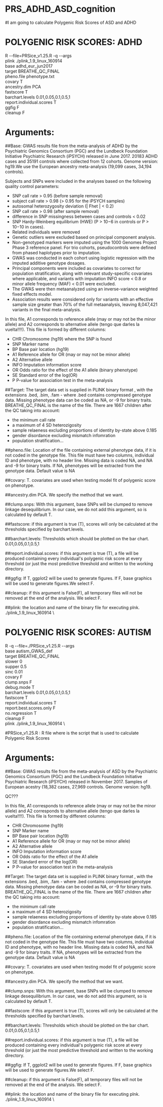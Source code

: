# PRS_ADHD_ASD_cognition

#I am going to calculate Polygenic Risk Scores of ASD and ADHD

# POLYGENIC RISK SCORES: ADHD

R --file=PRSice_v1.25.R -q --args \
plink ./plink_1.9_linux_160914 \
base adhd_eur_jun2017 \
target BREATHE_QC_FINAL \
pheno.file phenotype.txt \
covary T \
ancestry.dim PCA \
fastscore T \
barchart.levels 0.01,0.05,0.1,0.5,1 \
report.individual.scores T \
ggfig F \
cleanup F


# Arguments: 

 ##Base: GWAS results file from the meta-analysis of ADHD by the Psychiatric Genomics Consortium (PGC) and the Lundbeck Foundation Initiative Psychiatric Research (iPSYCH) released in June 2017.  20183 ADHD cases and 35191 controls where collected from 12 cohorts. Genome version: hg19.We use the  European ancestry meta-analysis (19,099 cases, 34,194 controls). 
 
Subjects and SNPs were included in the analyses based on the following quality control parameters:
- SNP call rate > 0.95 (before sample removal)
- subject call rate > 0.98 (> 0.95 for the iPSYCH samples)
- autosomal heterozygosity deviation (| Fhet | < 0.2)
- SNP call rate > 0.98 (after sample removal)
- difference in SNP missingness between cases and controls < 0.02 
- SNP Hardy-Weinberg equilibrium (HWE) (P > 10−6 in controls or P > 10−10 in cases).
- Related individuals were removed
- Genetic outliers were excluded based on principal component analysis. 
- Non-genotyped markers were imputed using the 1000 Genomes Project Phase 3 reference panel. For trio cohorts, pseudocontrols
were defined from phased haplotypes prior to imputation.
- GWAS was conducted in each cohort using logistic regression with the imputed additive genotype dosages.
- Principal components were included as covariates to correct for population stratification, along with relevant study-specific covariates where applicable, and variants with imputation INFO score < 0.8 or minor allele frequency (MAF) < 0.01 were excluded. 
- The GWAS were then metaanalyzed using an inverse-variance weighted fixed effects model. 
- Association results were considered only for variants with an effective sample size greater than 70% of the full metaanalysis, leaving 8,047,421 variants in the final meta-analysis.


In this file, A1 corresponds to reference allele (may or may not be the minor allele) and A2 corresponds to alternative allele (tengo que darles la vuelta!!!!).  This file is formed by different columns:

- CHR Chromosome (hg19) where the SNP is found
- SNP Marker name
- BP Base pair location (hg19)
- A1 Reference allele for OR (may or may not be minor allele)
- A2 Alternative allele
- INFO Imputation information score
- OR Odds ratio for the effect of the A1 allele (binary phenotype)
- SE Standard error of the log(OR)
- P P-value for association test in the meta-analysis


##Target: The target data set is supplied in PLINK binary format , with the extensions .bed, .bim, .fam - where .bed contains compressed genotype data. Missing phenotype data can be coded as NA, or -9 for binary traits. BREATHE_QC_FINAL is the name of the file. 
There are 1667 children after the QC taking into account: 

- the minimum call rate
- a maximum of 4 SD heterozigosity
- sample relaeness excluding proportions of identity by-state above 0.185 
- gender disordance excluding mismatch infomration
- population stratification...

##pheno.file: Location of the file containing external phenotype data, if it is not coded in the genotype file. This file must have two columns, individual ID and phenotype, with no header line. Missing data is coded NA, and NA and -9 for binary traits. If NA, phenotypes will be extracted from the genotype data. Default value is NA

##covary: T. covariates are used when testing model fit of polygenic score on phenotype. 

##ancestry.dim PCA. We specify the method that we want. 

##clump.snps: With this argument, base SNPs will be clumped to remove linkage desequilibrium. In our case, we do not add this argument, so is calculated by default T.  

##fastscore: if this argument is true (T), scores will only be calculated at the thresholds specified by barchart.levels.

##barchart.levels: Thresholds which should be plotted on the bar chart. 0.01,0.05,0.1,0.5,1

##report.individual.scores: if this argument is true (T), a file will be produced containing every individual's polygenic risk score at every threshold (or just the most predictive threshold and written to the working directory.

##ggfig: If T, ggplot2 will be used to generate figures. If F, base graphics will be used to generate figures.We select F. 

##cleanup: if this argument is False(F), all temporary files will not be removed at the end of the analysis. We select F. 

##plink: the location and name of the binary file for executing plnk. ./plink_1.9_linux_160914 \


# POLYGENIC RISK SCORES: AUTISM

R -q --file=./PRSice_v1.25.R --args \
base autism_GWAS_def \
target BREATHE_QC_FINAL \
slower 0 \
supper 0.5 \
sinc 0.01 \
covary F \
clump.snps F \
debug.mode T \
barchart.levels 0.01,0.05,0.1,0.5,1 \
fastscore T \
report.individual.scores T \
report.best.scores.only F \
no.regression T \
cleanup F \
plink ./plink_1.9_linux_160914 \

#PRSice_v1.25.R : R file where is the script that is used to calculate Polygenic Risk Scores

# Arguments: 

 ##Base: GWAS results file from the meta-analysis of ASD by the Psychiatric Genomics Consortium (PGC) and the Lundbeck Foundation Initiative Psychiatric Research (iPSYCH) released in November 2017.  Samples of European acestry (18,382 cases, 27,969 controls. Genome version: hg19.

QC???


In this file, A1 corresponds to reference allele (may or may not be the minor allele) and A2 corresponds to alternative allele (tengo que darles la vuelta!!!!).  This file is formed by different columns:

- CHR Chromosome (hg19)
- SNP Marker name
- BP Base pair location (hg19)
- A1 Reference allele for OR (may or may not be minor allele)
- A2 Alternative allele
- INFO Imputation information score
- OR Odds ratio for the effect of the A1 allele
- SE Standard error of the log(OR)
- P P-value for association test in the meta-analysis


##Target: The target data set is supplied in PLINK binary format , with the extensions .bed, .bim, .fam - where .bed contains compressed genotype data. Missing phenotype data can be coded as NA, or -9 for binary traits. BREATHE_QC_FINAL is the name of the file. 
There are 1667 children after the QC taking into account: 

- the minimum call rate
- a maximum of 4 SD heterozigosity
- sample relaeness excluding proportions of identity by-state above 0.185 
- gender disordance excluding mismatch infomration
- population stratification...

##pheno.file: Location of the file containing external phenotype data, if it is not coded in the genotype file. This file must have two columns, individual ID and phenotype, with no header line. Missing data is coded NA, and NA and -9 for binary traits. If NA, phenotypes will be extracted from the genotype data. Default value is NA

##covary: T. covariates are used when testing model fit of polygenic score on phenotype. 

##ancestry.dim PCA. We specify the method that we want. 

##clump.snps: With this argument, base SNPs will be clumped to remove linkage desequilibrium. In our case, we do not add this argument, so is calculated by default T.  

##fastscore: if this argument is true (T), scores will only be calculated at the thresholds specified by barchart.levels.

##barchart.levels: Thresholds which should be plotted on the bar chart. 0.01,0.05,0.1,0.5,1

##report.individual.scores: if this argument is true (T), a file will be produced containing every individual's polygenic risk score at every threshold (or just the most predictive threshold and written to the working directory.

##ggfig: If T, ggplot2 will be used to generate figures. If F, base graphics will be used to generate figures.We select F. 

##cleanup: if this argument is False(F), all temporary files will not be removed at the end of the analysis. We select F. 

##plink: the location and name of the binary file for executing plnk. ./plink_1.9_linux_160914 \
